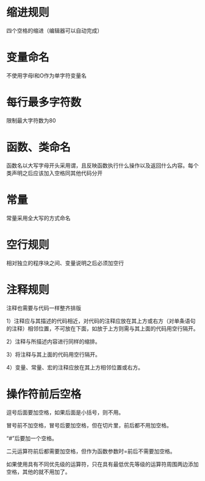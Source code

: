 # 缩进规则

四个空格的缩进（编辑器可以自动完成）

# 变量命名

不使用字母l和O作为单字符变量名

# 每行最多字符数

限制最大字符数为80

# 函数、类命名

函数名以大写字母开头采用谓，且反映函数执行什么操作以及返回什么内容。每个类声明之后应该加入空格同其他代码分开

# 常量

常量采用全大写的方式命名

# 空行规则

相对独立的程序块之间、变量说明之后必须加空行

# 注释规则

注释也需要与代码一样整齐排版

1）注释应与其描述的代码相近，对代码的注释应放在其上方或右方（对单条语句的注释）相邻位置，不可放在下面，如放于上方则需与其上面的代码用空行隔开。 

2）注释与所描述内容进行同样的缩排。 

3）将注释与其上面的代码用空行隔开。 

4）变量、常量、宏的注释应放在其上方相邻位置或右方。

# 操作符前后空格

逗号后面要加空格，如果后面是小括号，则不用。

冒号前不加空格，冒号后要加空格，但在切片里，前后都不用加空格。

“#”后要加一个空格。

二元运算符前后都需要加空格，但作为函数参数时=前后不需要加空格。

如果使用具有不同优先级的运算符，只在具有最低优先等级的运算符周围两边添加空格，其他的就不用加了。
